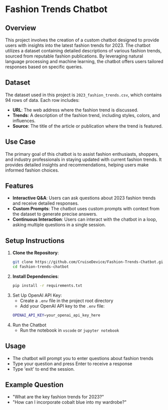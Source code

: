 # Fashion Trends Chatbot

## Overview

This project involves the creation of a custom chatbot designed to provide users with insights into the latest fashion trends for 2023. The chatbot utilizes a dataset containing detailed descriptions of various fashion trends, sourced from reputable fashion publications. By leveraging natural language processing and machine learning, the chatbot offers users tailored responses based on specific queries.

## Dataset

The dataset used in this project is `2023_fashion_trends.csv`, which contains 94 rows of data. Each row includes:
- **URL**: The web address where the fashion trend is discussed.
- **Trends**: A description of the fashion trend, including styles, colors, and influences.
- **Source**: The title of the article or publication where the trend is featured.

## Use Case

The primary goal of this chatbot is to assist fashion enthusiasts, shoppers, and industry professionals in staying updated with current fashion trends. It provides detailed insights and recommendations, helping users make informed fashion choices.

## Features

- **Interactive Q&A**: Users can ask questions about 2023 fashion trends and receive detailed responses.
- **Custom Prompts**: The chatbot uses custom prompts with context from the dataset to generate precise answers.
- **Continuous Interaction**: Users can interact with the chatbot in a loop, asking multiple questions in a single session.

## Setup Instructions

1. **Clone the Repository**:
    ```bash
    git clone https://github.com/CruiseDevice/Fashion-Trends-Chatbot.git
    cd fashion-trends-chatbot

2. **Install Dependencies**:
    ```bash
    pip install -r requirements.txt

3. Set Up OpenAI API Key:
    - Create a `.env` file in the project root directory
    - Add your OpenAI API key to the `.env` file:
    ```bash
    OPENAI_API_KEY=your_openai_api_key_here

4. Run the Chatbot
    - Run the notebook in `vscode` or `jupyter notebook`

## Usage

- The chatbot will prompt you to enter questions about fashion trends
- Type your question and press Enter to receive a response
- Type 'exit' to end the session.

## Example Question

- "What are the key fashion trends for 2023?"
- "How can I incorporate cobalt blue into my wardrobe?"
